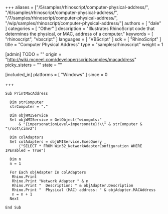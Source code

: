 +++
aliases = ["/5/samples/rhinoscript/computer-physical-address/", "/6/samples/rhinoscript/computer-physical-address/", "/7/samples/rhinoscript/computer-physical-address/", "/wip/samples/rhinoscript/computer-physical-address/"]
authors = [ "dale" ]
categories = [ "Other" ]
description = "Illustrates RhinoScript code that determines the physical, or MAC, address of a computer."
keywords = [ "rhinoscript", "vbscript" ]
languages = [ "VBScript" ]
sdk = [ "RhinoScript" ]
title = "Computer Physical Address"
type = "samples/rhinoscript"
weight = 1

[admin]
TODO = ""
origin = "http://wiki.mcneel.com/developer/scriptsamples/macaddress"
picky_sisters = ""
state = ""

[included_in]
platforms = [ "Windows" ]
since = 0

+++

```vbnet
Sub PrintMacAddress

  Dim strComputer
  strComputer = "."

  Dim objWMIService
  Set objWMIService = GetObject("winmgmts:" _
      & "{impersonationLevel=impersonate}!\\" & strComputer & "\root\cimv2")

  Dim colAdaptors
  Set colAdapters = objWMIService.ExecQuery _
      ("SELECT * FROM Win32_NetworkAdapterConfiguration WHERE IPEnabled = True")

  Dim n
  n = 1

  For Each objAdapter In colAdapters
   Rhino.Print
   Rhino.Print "Network Adapter " & n
   Rhino.Print "  Description: " & objAdapter.Description
   Rhino.Print "  Physical (MAC) address: " & objAdapter.MACAddress
   n = n + 1
  Next

End Sub
```
